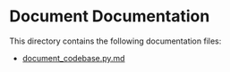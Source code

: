 # Document Documentation

This directory contains the following documentation files:

- [document_codebase.py.md](./document_codebase.py.md)
